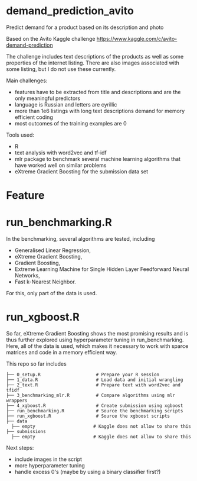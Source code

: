 # demand_prediction_avito
Predict demand for a product based on its description and photo

Based on the Avito Kaggle challenge https://www.kaggle.com/c/avito-demand-prediction

The challenge includes text descriptions of the products as well as some properties of the internet listing. There are also images associated with some listing, but I do not use these currently.

Main challenges:
- features have to be extracted from title and descriptions and are the only meaningful predictors
- language is Russian and letters are cyrillic
- more than 1e6 listings with long text descriptions demand for memory efficient coding
- most outcomes of the training examples are 0

Tools used:
- R
- text analysis with word2vec and tf-idf
- mlr package to benchmark several machine learning algorithms that have worked well on similar problems
- eXtreme Gradient Boosting for the submission data set

# Feature
# run_benchmarking.R

In the benchmarking, several algorithms are tested, including
- Generalised Linear Regression,
- eXtreme Gradient Boosting,
- Gradient Boosting,
- Extreme Learning Machine for Single Hidden Layer Feedforward Neural Networks,
- Fast k-Nearest Neighbor.

For this, only part of the data is used.

# run_xgboost.R

So far, eXtreme Gradient Boosting shows the most promising results and is thus further explored using hyperparameter tuning in run_benchmarking. Here, all of the data is used, which makes it necessary to work with sparce matrices and code in a memory efficient way.



This repo so far includes

    ├── 0_setup.R                     # Prepare your R session
    ├── 1_data.R                      # Load data and initial wrangling
    ├── 2_text.R                      # Prepare text with word2vec and tfidf
    ├── 3_benchmarking_mlr.R          # Compare algorithms using mlr wrappers
    ├── 4_xgboost.R                   # Create submission using xgboost
    ├── run_benchmarking.R            # Source the benchmarking scripts
    ├── run_xgboost.R                 # Source the xgboost scripts
    ├── data
      ├── empty                      # Kaggle does not allow to share this
    ├── submissions
      ├── empty                      # Kaggle does not allow to share this
      
Next steps:
- include images in the script
- more hyperparameter tuning
- handle excess 0's (maybe by using a binary classifier first?)
